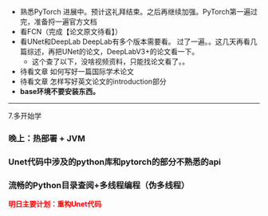 - 熟悉PyTorch 进展中。预计这礼拜结束。之后再继续加强。PyTorch第一遍过完，准备捋一遍官方文档
- 看FCN（完成【论文原文待看】）
- 看UNet和DeepLab DeepLab有多个版本需要看。 过了一遍。。这几天再看几篇综述，再把UNet的论文，DeepLabV3+的论文看一下。
  - 这个查了以下，没啥视频资料，只能找论文看了。。
- 待看文章 如何写好一篇国际学术论文
- 待看文章 怎样写好英文论文的introduction部分
- **base环境不要安装东西。**

----



























7.多开始学

<h3>晚上：热部署 + JVM</h3>

<h3>Unet代码中涉及的python库和pytorch的部分不熟悉的api</h3>

<h3>流畅的Python目录查阅+多线程编程（伪多线程）</h3>

**<span style="color:red">明日主要计划：重构Unet代码</span>**






























